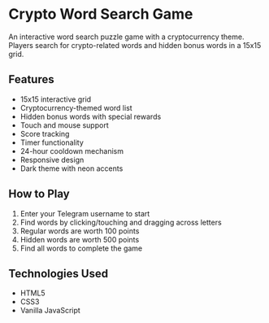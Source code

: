 # Crypto Word Search Game

An interactive word search puzzle game with a cryptocurrency theme. Players search for crypto-related words and hidden bonus words in a 15x15 grid.

## Features

- 15x15 interactive grid
- Cryptocurrency-themed word list
- Hidden bonus words with special rewards
- Touch and mouse support
- Score tracking
- Timer functionality
- 24-hour cooldown mechanism
- Responsive design
- Dark theme with neon accents

## How to Play

1. Enter your Telegram username to start
2. Find words by clicking/touching and dragging across letters
3. Regular words are worth 100 points
4. Hidden words are worth 500 points
5. Find all words to complete the game

## Technologies Used

- HTML5
- CSS3
- Vanilla JavaScript
